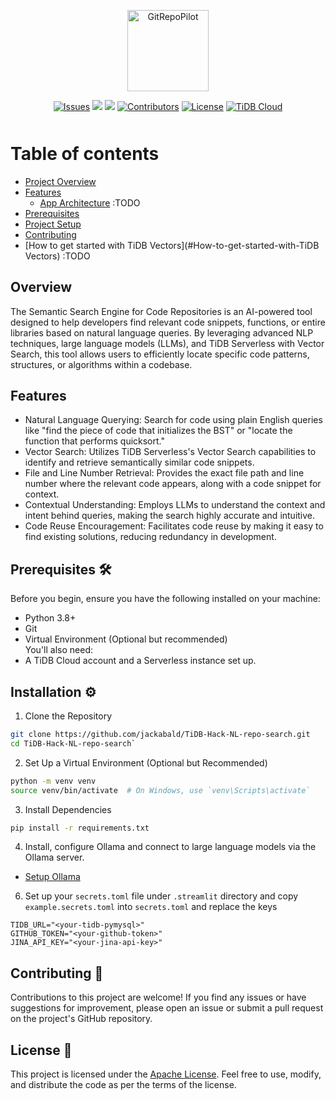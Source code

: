 <p align="center">
<img src="https://raw.githubusercontent.com/jackabald/TiDB-Hack-NL-repo-search/main/src/assets/gitrepo_pilot.svg" height="130" alt="GitRepoPilot" />
</p>

<p align="center" style="margin-bottom: 50px">
<a href="https://github.com/jackabald/TiDB-Hack-NL-repo-search/issues">
        <img src="https://img.shields.io/github/issues/jackabald/TiDB-Hack-NL-repo-search" alt="Issues"></a>
    <a href="https://github.com/jackabald/TiDB-Hack-NL-repo-search/network/members" alt="Forks">
        <img src="https://img.shields.io/github/forks/jackabald/TiDB-Hack-NL-repo-search" /></a>
    <a href="https://github.com/jackabald/TiDB-Hack-NL-repo-search/stargazers" alt="Stars">
        <img src="https://img.shields.io/github/stars/jackabald/TiDB-Hack-NL-repo-search" /></a>
    <a href="https://github.com/jackabald/TiDB-Hack-NL-repo-search/graphs/contributors">
        <img src="https://img.shields.io/github/contributors/jackabald/TiDB-Hack-NL-repo-search"
            alt="Contributors"></a>
    <a href="https://github.com/jackabald/TiDB-Hack-NL-repo-search/blob/main/LICENSE">
        <img src="https://img.shields.io/github/license/jackabald/TiDB-Hack-NL-repo-search"
        alt="License"></a>
    <a href="https://docs.pingcap.com/tidbcloud/">
        <img src="https://img.shields.io/badge/-TiDB%20Cloud-orange"
            alt="TiDB Cloud"/></a>
</p>

# Table of contents

<!--ts-->
   * [Project Overview](#Overview)
   * [Features](#Features)
      * [App Architecture](#App-Architecture) :TODO
   * [Prerequisites](#Prerequisites)
   * [Project Setup](#Installation)
   * [Contributing](#Contributing)
   * [How to get started with TiDB Vectors](#How-to-get-started-with-TiDB Vectors) :TODO
<!--te-->


## Overview  
The Semantic Search Engine for Code Repositories is an AI-powered tool designed to help developers find relevant code snippets, functions, or entire libraries based on natural language queries. By leveraging advanced NLP techniques, large language models (LLMs), and TiDB Serverless with Vector Search, this tool allows users to efficiently locate specific code patterns, structures, or algorithms within a codebase.

## Features
- Natural Language Querying: Search for code using plain English queries like "find the piece of code that initializes the BST" or "locate the function that performs quicksort."  
- Vector Search: Utilizes TiDB Serverless's Vector Search capabilities to identify and retrieve semantically similar code snippets.  
- File and Line Number Retrieval: Provides the exact file path and line number where the relevant code appears, along with a code snippet for context.  
- Contextual Understanding: Employs LLMs to understand the context and intent behind queries, making the search highly accurate and intuitive.  
- Code Reuse Encouragement: Facilitates code reuse by making it easy to find existing solutions, reducing redundancy in development.  


## Prerequisites 🛠️
Before you begin, ensure you have the following installed on your machine:  
- Python 3.8+
- Git
- Virtual Environment (Optional but recommended)  
You'll also need:  
- A TiDB Cloud account and a Serverless instance set up. 
   
## Installation ⚙️
1. Clone the Repository  
```bash
git clone https://github.com/jackabald/TiDB-Hack-NL-repo-search.git  
cd TiDB-Hack-NL-repo-search`
```
2. Set Up a Virtual Environment (Optional but Recommended)  
```bash
python -m venv venv  
source venv/bin/activate  # On Windows, use `venv\Scripts\activate`
```
3. Install Dependencies  
```bash
pip install -r requirements.txt
```
4. Install, configure Ollama and connect to large language models via the Ollama server.
- [Setup Ollama](./docs/OLLAMA.md)

6. Set up your `secrets.toml` file under `.streamlit` directory and copy `example.secrets.toml` into `secrets.toml` and replace the keys
```
TIDB_URL="<your-tidb-pymysql>"
GITHUB_TOKEN="<your-github-token>"
JINA_API_KEY="<your-jina-api-key>"
```

## Contributing 🤝
Contributions to this project are welcome! If you find any issues or have suggestions for improvement, please open an issue or submit a pull request on the project's GitHub repository.

## License 📝
This project is licensed under the [Apache License](https://github.com/jackabald/TiDB-Hack-NL-repo-searchblob/main/LICENSE). Feel free to use, modify, and distribute the code as per the terms of the license.
